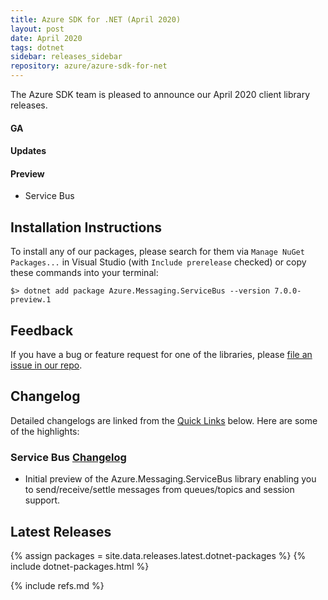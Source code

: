 ```yaml
---
title: Azure SDK for .NET (April 2020)
layout: post
date: April 2020
tags: dotnet
sidebar: releases_sidebar
repository: azure/azure-sdk-for-net
---
```


The Azure SDK team is pleased to announce our April 2020 client library releases.

#### GA

#### Updates

#### Preview

- Service Bus

## Installation Instructions

To install any of our packages, please search for them via `Manage NuGet Packages...` in Visual Studio (with `Include prerelease` checked) or copy these commands into your terminal:

    $> dotnet add package Azure.Messaging.ServiceBus --version 7.0.0-preview.1

## Feedback

If you have a bug or feature request for one of the libraries, please [file an issue in our repo](https://github.com/Azure/azure-sdk-for-net/issues/new/choose).

## Changelog

Detailed changelogs are linked from the [Quick Links](#quick-links) below. Here are some of the highlights:

### Service Bus [Changelog](https://www.nuget.org/packages/Azure.Storage.Files.DataLake/)

- Initial preview of the Azure.Messaging.ServiceBus library enabling you to send/receive/settle messages from queues/topics and session support.

## Latest Releases

{% assign packages = site.data.releases.latest.dotnet-packages %}
{% include dotnet-packages.html %}

{% include refs.md %}
